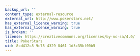 ```yaml
---
backup_url: ''
content_type: external-resource
external_url: http://www.pokerstars.net/
has_external_licence_warning: true
has_external_license_warning: true
is_broken: ''
license: https://creativecommons.org/licenses/by-nc-sa/4.0/
title: PokerStars
uid: 8cd412c8-9c75-4329-8461-1d3c35bf00b5
---
```

